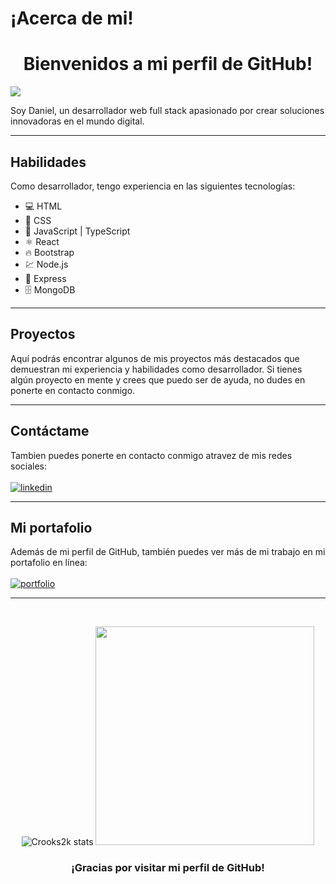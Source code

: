 # ¡Acerca de mi!

<h1 align="center">Bienvenidos a mi perfil de GitHub!</h1>

![](https://komarev.com/ghpvc/?username=Crooks2k)

Soy Daniel, un desarrollador web full stack apasionado por crear soluciones innovadoras en el mundo digital.

<hr>

## Habilidades

Como desarrollador, tengo experiencia en las siguientes tecnologías:

- 💻 HTML 
- 🎨 CSS 
- 🚀 JavaScript | TypeScript
- ⚛️ React
- 🔥 Bootstrap
- 💹 Node.js 
- 🚀 Express 
- 🗄️ MongoDB 

<hr>

## Proyectos

Aquí podrás encontrar algunos de mis proyectos más destacados que demuestran mi experiencia y habilidades como desarrollador. Si tienes algún proyecto en mente y crees que puedo ser de ayuda, no dudes en ponerte en contacto conmigo.

<hr>

## Contáctame

Tambien puedes ponerte en contacto conmigo atravez de mis redes sociales: <br>
<br>
[![linkedin](https://img.shields.io/badge/linkedin-0A66C2?style=for-the-badge&logo=linkedin&logoColor=white)](https://www.linkedin.com/in/daniel-felipe-veloza/)

<hr>

## Mi portafolio

Además de mi perfil de GitHub, también puedes ver más de mi trabajo en mi portafolio en línea: <br> 
<br>
[![portfolio](https://img.shields.io/badge/my_portfolio-000?style=for-the-badge&logo=ko-fi&logoColor=white)](https://daniel-veloza-portafolio.netlify.app/)

<hr>

</p><br>
<p align="center">
<img src="https://github-readme-stats.vercel.app/api?username=Crooks2k&show_icons=true&theme=dracula&title_color=ffffff&text_color=ffffff&bg_color=000000&locale=en" alt="Crooks2k stats" /> 
<img src="https://github-readme-stats.vercel.app/api/top-langs/?username=Crooks2k&show_icons=true&theme=dracula&title_color=ffffff&text_color=ffffff&bg_color=000000&locale=en" width="350" >
 </p>


<h3 align="center">¡Gracias por visitar mi perfil de GitHub!</h3>
